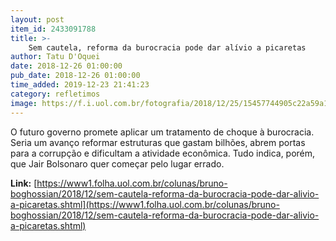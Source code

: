 ```yaml
---
layout: post
item_id: 2433091788
title: >-
    Sem cautela, reforma da burocracia pode dar alívio a picaretas
author: Tatu D'Oquei
date: 2018-12-26 01:00:00
pub_date: 2018-12-26 01:00:00
time_added: 2019-12-23 21:41:23
category: refletimos
image: https://f.i.uol.com.br/fotografia/2018/12/25/15457744905c22a59a115f9_1545774490_3x2_rt.jpg
---
```


O futuro governo promete aplicar um tratamento de choque à burocracia. Seria um avanço reformar estruturas que gastam bilhões, abrem portas para a corrupção e dificultam a atividade econômica. Tudo indica, porém, que Jair Bolsonaro quer começar pelo lugar errado.

**Link:** [https://www1.folha.uol.com.br/colunas/bruno-boghossian/2018/12/sem-cautela-reforma-da-burocracia-pode-dar-alivio-a-picaretas.shtml](https://www1.folha.uol.com.br/colunas/bruno-boghossian/2018/12/sem-cautela-reforma-da-burocracia-pode-dar-alivio-a-picaretas.shtml)


